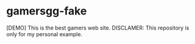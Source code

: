 # gamersgg-fake
[DEMO] This is the best gamers web site. DISCLAMER: This repository is only for my personal example.
